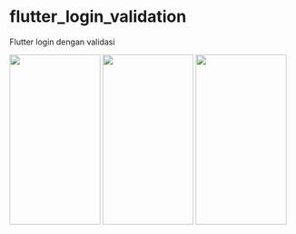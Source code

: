# flutter_login_validation

Flutter login dengan validasi

<img src="https://user-images.githubusercontent.com/69227102/89712309-397f2600-d9ba-11ea-8a54-79c55bb9f173.jpg" width="160" height="300">
<img src="https://user-images.githubusercontent.com/69227102/89712510-7861ab80-d9bb-11ea-8c09-1223ff56c0e5.jpg" width="160" height="300">
<img src="https://user-images.githubusercontent.com/69227102/89712524-9deeb500-d9bb-11ea-9949-9862102875f4.jpg" width="160" height="300">
